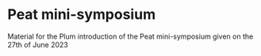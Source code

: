 # Peat mini-symposium

Material for the Plum introduction of the Peat mini-symposium given on the 27th of June 2023

